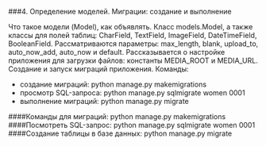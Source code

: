 ###4. Определение моделей. Миграции: создание и выполнение

Что такое модели (Model), как объявлять. Класс models.Model, а также классы для полей таблиц: CharField, TextField, ImageField, DateTimeField, BooleanField. Рассматриваются параметры: max_length, blank, upload_to, auto_now_add, auto_now и default. Рассказывается о настройке приложения для загрузки файлов: константы MEDIA_ROOT и MEDIA_URL. 
Создание и запуск миграций приложения. Команды:
- создание миграций: python manage.py makemigrations
- просмотр SQL-запроса: python manage.py sqlmigrate women 0001
- выполнение миграций: python manage.py migrate

####Команды для миграций:
python manage.py makemigrations
####Посмотреть SQL-запрос:
python manage.py sqlmigrate women 0001
####Создание таблицы в базе данных:
python manage.py migrate
